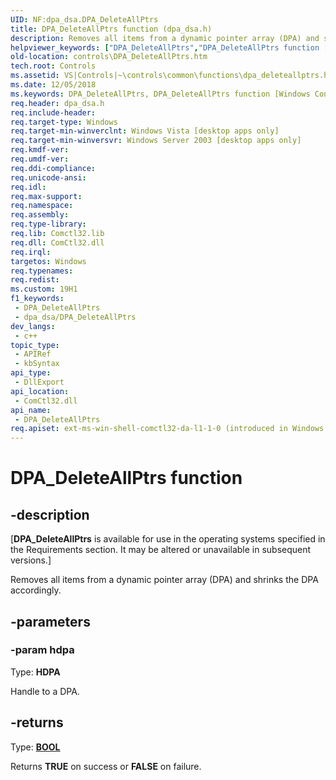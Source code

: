 ```yaml
---
UID: NF:dpa_dsa.DPA_DeleteAllPtrs
title: DPA_DeleteAllPtrs function (dpa_dsa.h)
description: Removes all items from a dynamic pointer array (DPA) and shrinks the DPA accordingly.
helpviewer_keywords: ["DPA_DeleteAllPtrs","DPA_DeleteAllPtrs function [Windows Controls]","_win32_DPA_DeleteAllPtrs","_win32_DPA_DeleteAllPtrs_cpp","controls.DPA_DeleteAllPtrs","controls._win32_DPA_DeleteAllPtrs","dpa_dsa/DPA_DeleteAllPtrs"]
old-location: controls\DPA_DeleteAllPtrs.htm
tech.root: Controls
ms.assetid: VS|Controls|~\controls\common\functions\dpa_deleteallptrs.htm
ms.date: 12/05/2018
ms.keywords: DPA_DeleteAllPtrs, DPA_DeleteAllPtrs function [Windows Controls], _win32_DPA_DeleteAllPtrs, _win32_DPA_DeleteAllPtrs_cpp, controls.DPA_DeleteAllPtrs, controls._win32_DPA_DeleteAllPtrs, dpa_dsa/DPA_DeleteAllPtrs
req.header: dpa_dsa.h
req.include-header: 
req.target-type: Windows
req.target-min-winverclnt: Windows Vista [desktop apps only]
req.target-min-winversvr: Windows Server 2003 [desktop apps only]
req.kmdf-ver: 
req.umdf-ver: 
req.ddi-compliance: 
req.unicode-ansi: 
req.idl: 
req.max-support: 
req.namespace: 
req.assembly: 
req.type-library: 
req.lib: Comctl32.lib
req.dll: ComCtl32.dll
req.irql: 
targetos: Windows
req.typenames: 
req.redist: 
ms.custom: 19H1
f1_keywords:
 - DPA_DeleteAllPtrs
 - dpa_dsa/DPA_DeleteAllPtrs
dev_langs:
 - c++
topic_type:
 - APIRef
 - kbSyntax
api_type:
 - DllExport
api_location:
 - ComCtl32.dll
api_name:
 - DPA_DeleteAllPtrs
req.apiset: ext-ms-win-shell-comctl32-da-l1-1-0 (introduced in Windows 10, version 10.0.14393)
---
```


# DPA_DeleteAllPtrs function


## -description

<p class="CCE_Message">[<b>DPA_DeleteAllPtrs</b> is available for use in the operating systems specified in the Requirements section. It may be altered or unavailable in subsequent versions.]

Removes all items from a dynamic pointer array (DPA) and shrinks the DPA accordingly.

## -parameters

### -param hdpa

Type: <b>HDPA</b>

Handle to a DPA.

## -returns

Type: <b><a href="/windows/desktop/WinProg/windows-data-types">BOOL</a></b>

Returns <b>TRUE</b> on success or <b>FALSE</b> on failure.
